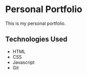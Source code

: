 # Personal Portfolio

This is my personal portfolio.

## Technologies Used
* HTML
* CSS
* Javascript
* Git

